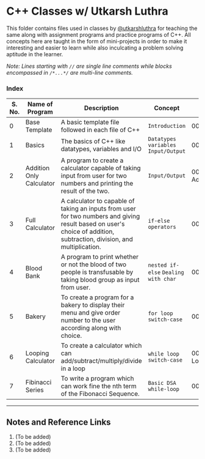 # C++ Classes w/ Utkarsh Luthra

This folder contains files used in classes by [@utkarshluthra](https://www.github.com/utkarshluthra) for teaching the same along with assignment programs and practice programs of C++. All concepts here are taught in the form of mini-projects in order to make it interesting and easier to learn while also inculcating a problem solving aptitude in the learner.

_Note: Lines starting with `//` are single line comments while blocks encompassed in `/*...*/` are multi-line comments._

### Index
 S. No. | Name of Program|Description|Concept|File Name
 ---|---|---|---|---
0|Base Template|A basic template file followed in each file of C++|`Introduction`|000-BaseTemplate.cpp
1|Basics|The basics of C++ like datatypes, variables and I/O|`Datatypes` `variables` `Input/Output`|001-Basics.cpp
2|Addition Only Calculator|A program to create a calculator capable of taking input from user for two numbers and printing the result of the two.|`Input/Output`|002-AdditionOnlyCalculator.cpp
3|Full Calculator|A calculator to capable of taking an inputs from user for two numbers and giving result based on user's choice of addition, subtraction, division, and multiplication.|`if-else` `operators`|003-FullCalculator.cpp
4|Blood Bank|A program to print whether or not the blood of two people is transfusable by taking blood group as input from user.|`nested if-else` `Dealing with char`|004-BloodBank.cpp
5|Bakery|To create a program for a bakery to display their menu and give order number to the user according along with choice.|`for loop` `switch-case`|005-Bakery.cpp
6|Looping Calculator|To create a calculator which can add/subtract/multiply/divide in a loop|`while loop` `switch-case`|006-LoopingCalculator.cpp
7|Fibinacci Series|To write a program which can work fine the nth term of the Fibonacci Sequence.|`Basic DSA` `while-loop`|007-FibonacciEasy.cpp


---



## Notes and Reference Links
1. (To be added)
2. (To be added)
3. (To be added)
